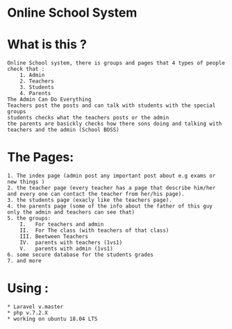 # Online School System 

# What is this ?
	Online School system, there is groups and pages that 4 types of people check that :
		1. Admin 
		2. Teachers
		3. Students
		4. Parents 
	The Admin Can Do Everything 
	Teachers post the posts and can talk with students with the special groups 
	students checks what the teachers posts or the admin 
	the parents are basickly checks how there sons doing and talking with teachers and the admin (School BOSS)

# The Pages:
	1. The index page (admin post any important post about e.g exams or new things )
	2. the teacher page (every teacher has a page that describe him/her and every one can contact the teacher from her/his page).
	3. the students page (exacly like the teachers page).
	4. the parents page (some of the info about the father of this guy only the admin and teachers can see that)
	5. the groups:
		I.   For teachers and admin 
		II.  For The class (with teachers of that class)
		III. Beetween Teachers
		IV.  parents with teachers (1vs1)
		V.   parents with admin (1vs1)
	6. some secure database for the students grades 
	7. and more



# Using : 
	* Laravel v.master
	* php v.7.2.X
	* working on ubuntu 18.04 LTS


